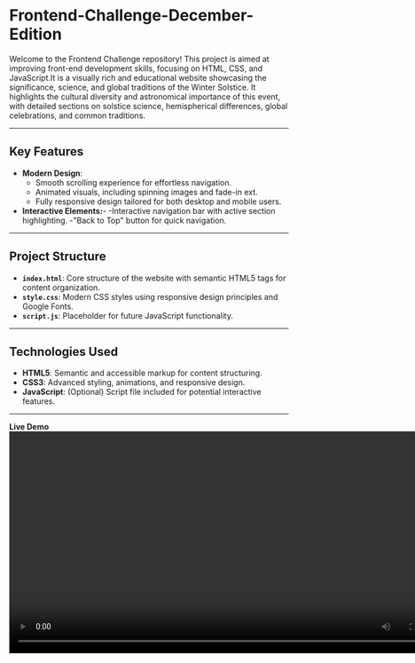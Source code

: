# Frontend-Challenge-December-Edition

Welcome to the Frontend Challenge repository! This project is aimed at improving front-end development skills, focusing on HTML, CSS, and JavaScript.It is a visually rich and educational website showcasing the significance, science, and global traditions of the Winter Solstice. It highlights the cultural diversity and astronomical importance of this event, with detailed sections on solstice science, hemispherical differences, global celebrations, and common traditions.

---

## Key Features
- **Modern Design**: 
  - Smooth scrolling experience for effortless navigation.
  - Animated visuals, including spinning images and fade-in ext.
  - Fully responsive design tailored for both desktop and mobile users.
- **Interactive Elements:**-
  -Interactive navigation bar with active section highlighting.
  -"Back to Top" button for quick navigation.
  
---

## Project Structure
- **`index.html`**: Core structure of the website with semantic HTML5 tags for content organization.
- **`style.css`**: Modern CSS styles using responsive design principles and Google Fonts.
- **`script.js`**: Placeholder for future JavaScript functionality.

---

## Technologies Used
- **HTML5**: Semantic and accessible markup for content structuring.
- **CSS3**: Advanced styling, animations, and responsive design.
- **JavaScript**: (Optional) Script file included for potential interactive features.

---

**Live Demo**
<video controls width="800">
    <source src="assets/videos/demo.mp4" type="video/mp4">
    Your browser does not support the video tag.
</video>


